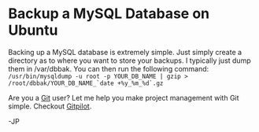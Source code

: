 <!--
author: JP
publish: Wed Apr 08 2009 01:45:26 GMT-0500 (CDT)
status: publish
type: post
link: https://procbits.wordpress.com/2009/04/07/backup-a-mysql-database-on-ubuntu/
tags: Linux, MySql
slug: 2009/04/07/backup-a-mysql-database-on-ubuntu
-->

Backup a MySQL Database on Ubuntu
=================================

Backing up a MySQL database is extremely simple. Just simply create a
directory as to where you want to store your backups. I typically just
dump them in /var/dbbak. You can then run the following command:
``  /usr/bin/mysqldump -u root -p YOUR_DB_NAME | gzip > /root/dbbak/YOUR_DB_NAME_`date +%y_%m_%d`.gz ``

Are you a [Git](http://gitpilot.com) user? Let me help you make project
management with Git simple. Checkout [Gitpilot](http://gitpilot.com).

-JP
